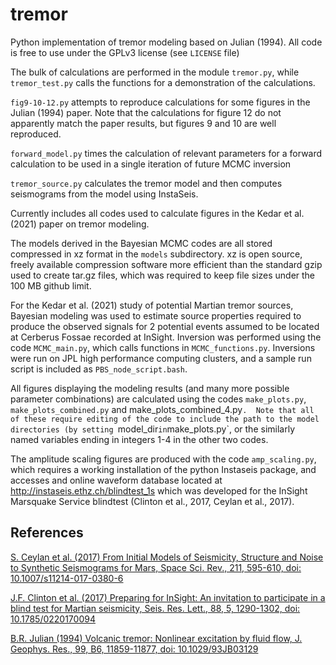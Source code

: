 # tremor
Python implementation of tremor modeling based on Julian (1994).  All code is free to use under the GPLv3 license (see `LICENSE` file)

The bulk of calculations are performed in the module `tremor.py`, while `tremor_test.py` calls the functions for a demonstration of the calculations.

`fig9-10-12.py` attempts to reproduce calculations for some figures in the Julian (1994) paper.  Note that the calculations for figure 12 do not apparently match the paper results, but figures 9 and 10 are well reproduced.

`forward_model.py` times the calculation of relevant parameters for a forward calculation to be used in a single iteration of future MCMC inversion

`tremor_source.py` calculates the tremor model and then computes seismograms from the model using InstaSeis.

Currently includes all codes used to calculate figures in the Kedar et al. (2021) paper on tremor modeling.

The models derived in the Bayesian MCMC codes are all stored compressed in xz format in the `models` subdirectory.  xz is open source, freely available compression software more efficient than the standard gzip used to create tar.gz files, which was required to keep file sizes under the 100 MB github limit.

For the Kedar et al. (2021) study of potential Martian tremor sources, Bayesian modeling was used to estimate source properties required to produce the observed signals for 2 potential events assumed to be located at Cerberus Fossae recorded at InSight.  Inversion was performed using the code `MCMC_main.py`, which calls functions in `MCMC_functions.py`.  Inversions were run on JPL high performance computing clusters, and a sample run script is included as `PBS_node_script.bash`.

All figures displaying the modeling results (and many more possible parameter combinations) are calculated using the codes `make_plots.py`, `make_plots_combined.py` and make_plots_combined_4.py`.  Note that all of these require editing of the code to include the path to the model directories (by setting `model_dir` in `make_plots.py`, or the similarly named variables ending in integers 1-4 in the other two codes.

The amplitude scaling figures are produced with the code `amp_scaling.py`, which requires a working installation of the python Instaseis package, and accesses and online waveform database located at http://instaseis.ethz.ch/blindtest_1s which was developed for the InSight Marsquake Service blindtest (Clinton et al., 2017, Ceylan et al., 2017).

## References
[S. Ceylan et al. (2017) From Initial Models of Seismicity, Structure and Noise to Synthetic Seismograms for Mars, Space Sci. Rev., 211, 595-610, doi: 10.1007/s11214-017-0380-6](https://doi.org/10.1007/s11214-017-0380-6)

[J.F. Clinton et al. (2017) Preparing for InSight:  An invitation to participate in a blind test for Martian seismicity, Seis. Res. Lett., 88, 5, 1290-1302, doi: 10.1785/0220170094](https://doi.org/10.1785/0220170094)

[B.R. Julian (1994) Volcanic tremor: Nonlinear excitation by fluid flow, J. Geophys. Res., 99, B6, 11859-11877, doi: 10.1029/93JB03129](https://doi.org/10.1029/93JB03129)
